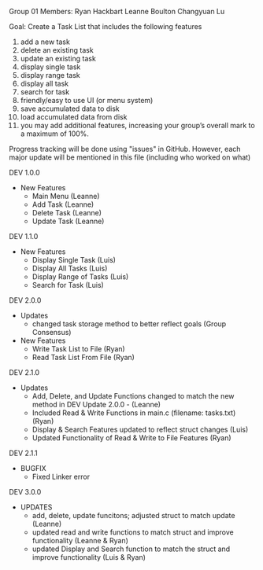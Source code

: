 Group 01
Members:
Ryan Hackbart
Leanne Boulton
Changyuan Lu

Goal: Create a Task List that includes the following features
  1. add a new task
  2. delete an existing task
  3. update an existing task
  4. display single task
  5. display range task
  6. display all task
  7. search for task
  8. friendly/easy to use UI (or menu system)
  9. save accumulated data to disk
  10. load accumulated data from disk
  11. you may add additional features, increasing your group’s overall
      mark to a maximum of 100%.


Progress tracking will be done using "issues" in GitHub.
However, each major update will be mentioned in this file (including who worked on what)

DEV 1.0.0
- New Features
  - Main Menu    (Leanne)
  - Add Task     (Leanne)
  - Delete Task  (Leanne)
  - Update Task  (Leanne)

DEV 1.1.0
- New Features
  - Display Single Task      (Luis)
  - Display All Tasks        (Luis)
  - Display Range of Tasks   (Luis)
  - Search for Task          (Luis)

DEV 2.0.0
- Updates
  - changed task storage method to better reflect goals (Group Consensus)
- New Features
  - Write Task List to File     (Ryan)
  - Read Task List From File    (Ryan)
 
DEV 2.1.0
- Updates
  - Add, Delete, and Update Functions changed to match the new method in DEV Update 2.0.0
        - (Leanne)
  - Included Read & Write Functions in main.c (filename: tasks.txt) (Ryan)
  - Display & Search Features updated to reflect struct changes (Luis)
  - Updated Functionality of Read & Write to File Features (Ryan)
 
DEV 2.1.1
- BUGFIX
  - Fixed Linker error

DEV 3.0.0
- UPDATES
   - add, delete, update funcitons; adjusted struct to match update (Leanne)
   - updated read and write functions to match struct and improve functionality (Leanne & Ryan)
   - updated Display and Search function to match the struct and improve functionality (Luis & Ryan)
 


